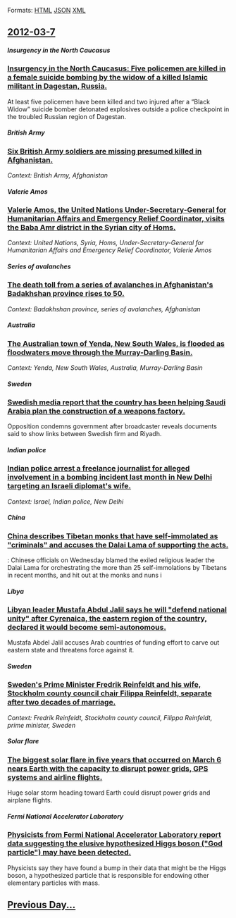 
Formats: [HTML](2012/03/7/index.html)  [JSON](2012/03/7/index.json)  [XML](2012/03/7/index.xml)  

## [2012-03-7](/news/2012/03/7/index.md)

##### Insurgency in the North Caucasus
### [Insurgency in the North Caucasus: Five policemen are killed in a female suicide bombing by the widow of a killed Islamic militant in Dagestan, Russia. ](/news/2012/03/7/insurgency-in-the-north-caucasus-five-policemen-are-killed-in-a-female-suicide-bombing-by-the-widow-of-a-killed-islamic-militant-in-dagesta.md)
At least five policemen have been killed and two injured after a &ldquo;Black Widow&rdquo; suicide bomber detonated explosives outside a police checkpoint in the troubled Russian region of Dagestan.

##### British Army
### [Six British Army soldiers are missing presumed killed in Afghanistan. ](/news/2012/03/7/six-british-army-soldiers-are-missing-presumed-killed-in-afghanistan.md)
_Context: British Army, Afghanistan_

##### Valerie Amos
### [Valerie Amos, the United Nations Under-Secretary-General for Humanitarian Affairs and Emergency Relief Coordinator, visits the Baba Amr district in the Syrian city of Homs. ](/news/2012/03/7/valerie-amos-the-united-nations-under-secretary-general-for-humanitarian-affairs-and-emergency-relief-coordinator-visits-the-baba-amr-dist.md)
_Context: United Nations, Syria, Homs, Under-Secretary-General for Humanitarian Affairs and Emergency Relief Coordinator, Valerie Amos_

##### Series of avalanches
### [The death toll from a series of avalanches in Afghanistan's Badakhshan province rises to 50. ](/news/2012/03/7/the-death-toll-from-a-series-of-avalanches-in-afghanistan-s-badakhshan-province-rises-to-50.md)
_Context: Badakhshan province, series of avalanches, Afghanistan_

##### Australia
### [The Australian town of Yenda, New South Wales, is flooded as floodwaters move through the Murray-Darling Basin. ](/news/2012/03/7/the-australian-town-of-yenda-new-south-wales-is-flooded-as-floodwaters-move-through-the-murrayadarling-basin.md)
_Context: Yenda, New South Wales, Australia, Murray-Darling Basin_

##### Sweden
### [Swedish media report that the country has been helping Saudi Arabia plan the construction of a weapons factory. ](/news/2012/03/7/swedish-media-report-that-the-country-has-been-helping-saudi-arabia-plan-the-construction-of-a-weapons-factory.md)
Opposition condemns government after broadcaster reveals documents said to show links between Swedish firm and Riyadh.

##### Indian police
### [Indian police arrest a freelance journalist for alleged involvement in a bombing incident last month in New Delhi targeting an Israeli diplomat's wife. ](/news/2012/03/7/indian-police-arrest-a-freelance-journalist-for-alleged-involvement-in-a-bombing-incident-last-month-in-new-delhi-targeting-an-israeli-diplo.md)
_Context: Israel, Indian police, New Delhi_

##### China
### [China describes Tibetan monks that have self-immolated as "criminals" and accuses the Dalai Lama of supporting the acts. ](/news/2012/03/7/china-describes-tibetan-monks-that-have-self-immolated-as-criminals-and-accuses-the-dalai-lama-of-supporting-the-acts.md)
: Chinese officials on Wednesday blamed the exiled religious leader the Dalai Lama for orchestrating the more than 25 self-immolations by Tibetans in recent months, and hit out at the monks and nuns i

##### Libya
### [Libyan leader Mustafa Abdul Jalil says he will "defend national unity" after Cyrenaica, the eastern region of the country, declared it would become semi-autonomous. ](/news/2012/03/7/libyan-leader-mustafa-abdul-jalil-says-he-will-defend-national-unity-after-cyrenaica-the-eastern-region-of-the-country-declared-it-would.md)
Mustafa Abdel Jalil accuses Arab countries of funding effort to carve out eastern state and threatens force against it.

##### Sweden
### [Sweden's Prime Minister Fredrik Reinfeldt and his wife, Stockholm county council chair Filippa Reinfeldt, separate after two decades of marriage. ](/news/2012/03/7/sweden-s-prime-minister-fredrik-reinfeldt-and-his-wife-stockholm-county-council-chair-filippa-reinfeldt-separate-after-two-decades-of-marr.md)
_Context: Fredrik Reinfeldt, Stockholm county council, Filippa Reinfeldt, prime minister, Sweden_

##### Solar flare
### [The biggest solar flare in five years that occurred on March 6 nears Earth with the capacity to disrupt power grids, GPS systems and airline flights. ](/news/2012/03/7/the-biggest-solar-flare-in-five-years-that-occurred-on-march-6-nears-earth-with-the-capacity-to-disrupt-power-grids-gps-systems-and-airline.md)
Huge solar storm heading toward Earth could disrupt power grids and airplane flights.

##### Fermi National Accelerator Laboratory
### [Physicists from Fermi National Accelerator Laboratory report data suggesting the elusive hypothesized Higgs boson ("God particle") may have been detected. ](/news/2012/03/7/physicists-from-fermi-national-accelerator-laboratory-report-data-suggesting-the-elusive-hypothesized-higgs-boson-god-particle-may-have.md)
Physicists say they have found a bump in their data that might be the Higgs boson, a hypothesized particle that is responsible for endowing other elementary particles with mass.

## [Previous Day...](/news/2012/03/6/index.md)

